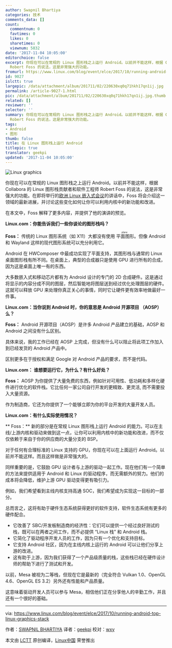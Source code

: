 ```yaml
---
author: Swapnil Bhartiya
categories: 技术
comments_data: []
count:
  commentnum: 0
  favtimes: 0
  likes: 0
  sharetimes: 0
  viewnum: 5832
date: '2017-11-04 10:05:00'
editorchoice: false
excerpt: 你现在可以在常规的 Linux 图形栈之上运行 Android。以前并不能这样，根据 Collabora 的 Linux 图形栈贡献者和软件工程师
  Robert Foss 的说法，这是非常强大的功能。
fromurl: https://www.linux.com/blog/event/elce/2017/10/running-android-top-linux-graphics-stack
id: 9027
islctt: true
largepic: /data/attachment/album/201711/02/220630xq0q71hkh17qn1ij.jpg
permalink: /article-9027-1.html
pic: /data/attachment/album/201711/02/220630xq0q71hkh17qn1ij.jpg.thumb.jpg
related: []
reviewer: ''
selector: ''
summary: 你现在可以在常规的 Linux 图形栈之上运行 Android。以前并不能这样，根据 Collabora 的 Linux 图形栈贡献者和软件工程师
  Robert Foss 的说法，这是非常强大的功能。
tags:
- Android
- 图形
thumb: false
title: 在 Linux 图形栈上运行 Android
titlepic: true
translator: geekpi
updated: '2017-11-04 10:05:00'
---
```


![Linux graphics](/data/attachment/album/201711/02/220630xq0q71hkh17qn1ij.jpg "Linux graphics")


你现在可以在常规的 Linux 图形栈之上运行 Android。以前并不能这样，根据 Collabora 的 Linux 图形栈贡献者和软件工程师 Robert Foss 的说法，这是非常强大的功能。在即将举行的[欧洲 Linux 嵌入式会议](http://events.linuxfoundation.org/events/embedded-linux-conference-europe)的讲话中，Foss 将会介绍这一领域的最新进展，并讨论这些变化如何让你可以利用内核中的新功能和改进。


在本文中，Foss 解释了更多内容，并提供了他的演讲的预览。


**Linux.com：你能告诉我们一些你谈论的图形栈吗？**


**Foss：** 传统的 Linux 图形系统（如 X11）大都没有使用<ruby> 平面图形 <rt>  plane </rt></ruby>。但像 Android 和 Wayland 这样的现代图形系统可以充分利用它。


Android 在 HWComposer 中最成功实现了平面支持，其图形栈与通常的 Linux 桌面图形栈有所不同。在桌面上，典型的合成器只是使用 GPU 进行所有的合成，因为这是桌面上唯一有的东西。


大多数嵌入式和移动芯片都有为 Android 设计的专门的 2D 合成硬件。这是通过将显示的内容分成不同的图层，然后智能地将图层送到经过优化处理图层的硬件。这就可以释放 GPU 来处理你真正关心的事情，同时它让硬件更有效率地做最好一件事。


**Linux.com：当你说到 Android 时，你的意思是 Android 开源项目 （AOSP） 么？**


**Foss：** Android 开源项目（AOSP）是许多 Android 产品建立的基础，AOSP 和 Android 之间没有什么区别。


具体来说，我的工作已经在 AOSP 上完成，但没有什么可以阻止将此项工作加入到已经发货的 Android 产品中。


区别更多在于授权和满足 Google 对 Android 产品的要求，而不是代码。


**Linux.com： 谁想要运行它，为什么？有什么好处？**


**Foss：** AOSP 为你提供了大量免费的东西，例如针对可用性、低功耗和多样化硬件进行优化的软件栈。它比任何一家公司自行开发的更精致、更灵活, 而不需要投入大量资源。


作为制造商，它还为你提供了一个能够立即为你的平台开发的大量开发人员。


**Linux.com：有什么实际使用情况？**


\*\* Foss：\*\* 新的部分是在常规 Linux 图形栈上运行 Android 的能力。可以在主线/上游内核和驱动来做到这一点，让你可以利用内核中的新功能和改进，而不仅仅依赖于来自于你的供应商的大量分支的 BSP。


对于任何有合理标准的 Linux 支持的 GPU，你现在可以在上面运行 Android。以前并不能这样。而且这样做是非常强大的。


同样重要的是，它鼓励 GPU 设计者与上游的驱动一起工作。现在他们有一个简单的方法来提供适用于 Android 和 Linux 的驱动程序，而无需额外的努力。他们的成本将会降低，维护上游 GPU 驱动变得更有吸引力。


例如，我们希望看到主线内核支持高通 SOC，我们希望成为实现这一目标的一部分。


总而言之，这将有助于硬件生态系统获得更好的软件支持，软件生态系统有更多的硬件配合。


* 它改善了 SBC/开发板制造商的经济性：它们可以提供一个经过良好测试的栈，既可以在两者之间工作，而不必提供 “Linux 栈” 和 Android 栈。
* 它简化了驱动程序开发人员的工作，因为只有一个优化和支持目标。
* 它支持 Android 社区，因为在主线内核上运行的 Android 可以让他们分享上游的改进。
* 这有助于上游，因为我们获得了一个产品级质量的栈，这些栈已经在硬件设计师的帮助下进行了测试和开发。


以前，Mesa 被视为二等栈，但现在它是最新的（完全符合 Vulkan 1.0、OpenGL 4.6、OpenGL ES 3.2）另外还有性能和产品质量。


这意味着驱动开发人员可以参与 Mesa，相信他们正在分享他人的辛勤工作，并且还有一个很好的基础。




---


via: <https://www.linux.com/blog/event/elce/2017/10/running-android-top-linux-graphics-stack>


作者：[SWAPNIL BHARTIYA](https://www.linux.com/users/arnieswap) 译者：[geekpi](https://github.com/geekpi) 校对：[wxy](https://github.com/wxy)


本文由 [LCTT](https://github.com/LCTT/TranslateProject) 原创编译，[Linux中国](https://linux.cn/) 荣誉推出